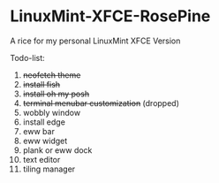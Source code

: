 # LinuxMint-XFCE-RosePine
A rice for my personal LinuxMint XFCE Version


Todo-list:
1. ~~neofetch theme~~
2. ~~install fish~~
3. ~~install oh my posh~~
4. ~~terminal menubar customization~~ (dropped)
5. wobbly window
6. install edge
7. eww bar
8. eww widget
9. plank or eww dock
10. text editor
11. tiling manager
